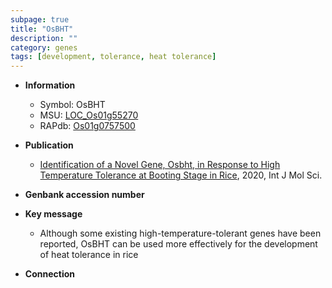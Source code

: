 ```yaml
---
subpage: true
title: "OsBHT"
description: ""
category: genes
tags: [development, tolerance, heat tolerance]
---
```


* **Information**  
    + Symbol: OsBHT  
    + MSU: [LOC_Os01g55270](http://rice.plantbiology.msu.edu/cgi-bin/ORF_infopage.cgi?orf=LOC_Os01g55270)  
    + RAPdb: [Os01g0757500](http://rapdb.dna.affrc.go.jp/viewer/gbrowse_details/irgsp1?name=Os01g0757500)  

* **Publication**  
    + [Identification of a Novel Gene, Osbht, in Response to High Temperature Tolerance at Booting Stage in Rice](http://www.ncbi.nlm.nih.gov/pubmed?term=Identification+of+a+Novel+Gene,+Osbht,+in+Response+to+High+Temperature+Tolerance+at+Booting+Stage+in+Rice%5BTitle%5D), 2020, Int J Mol Sci.

* **Genbank accession number**  

* **Key message**  
    + Although some existing high-temperature-tolerant genes have been reported, OsBHT can be used more effectively for the development of heat tolerance in rice

* **Connection**  



